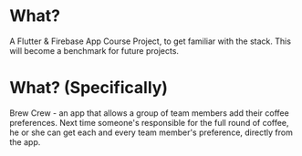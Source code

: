 # What?

A Flutter & Firebase App Course Project, to get familiar with the stack. This will become a benchmark for future projects.

# What? (Specifically)
Brew Crew - an app that allows a group of team members add their coffee preferences. Next time someone's responsible for the full round of coffee, he or she can get each and every team member's preference, directly from the app.

